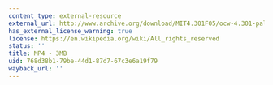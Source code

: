 ```yaml
---
content_type: external-resource
external_url: http://www.archive.org/download/MIT4.301F05/ocw-4.301-pallente-220k.mp4
has_external_license_warning: true
license: https://en.wikipedia.org/wiki/All_rights_reserved
status: ''
title: MP4 - 3MB
uid: 768d38b1-79be-44d1-87d7-67c3e6a19f79
wayback_url: ''
---
```

